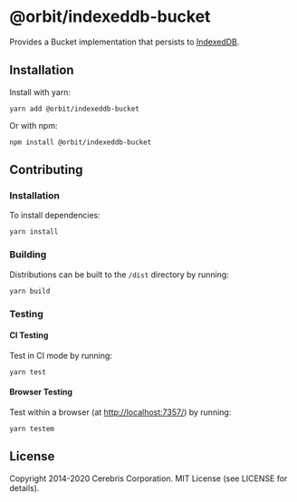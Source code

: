 # @orbit/indexeddb-bucket

Provides a Bucket implementation that persists to
[IndexedDB](https://developer.mozilla.org/en-US/docs/Web/API/IndexedDB_API).

## Installation

Install with yarn:

```
yarn add @orbit/indexeddb-bucket
```

Or with npm:

```
npm install @orbit/indexeddb-bucket
```

## Contributing

### Installation

To install dependencies:

```
yarn install
```

### Building

Distributions can be built to the `/dist` directory by running:

```
yarn build
```

### Testing

#### CI Testing

Test in CI mode by running:

```
yarn test
```

#### Browser Testing

Test within a browser
(at [http://localhost:7357/](http://localhost:7357/)) by running:

```
yarn testem
```

## License

Copyright 2014-2020 Cerebris Corporation. MIT License (see LICENSE for details).
